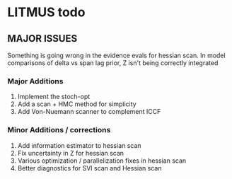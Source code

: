 # LITMUS todo

## MAJOR ISSUES
Something is going wrong in the evidence evals for hessian scan. In model comparisons of delta vs span lag prior, Z isn't being correctly integrated

### Major Additions
1. Implement the stoch-opt
2. Add a scan + HMC method for simplicity
3. Add Von-Nuemann scanner to complement ICCF

### Minor Additions / corrections
1. Add information estimator to hessian scan
2. Fix uncertainty in Z for hessian scan
3. Various optimization / parallelization fixes in hessian scan
4. Better diagnostics for SVI scan and Hessian scan